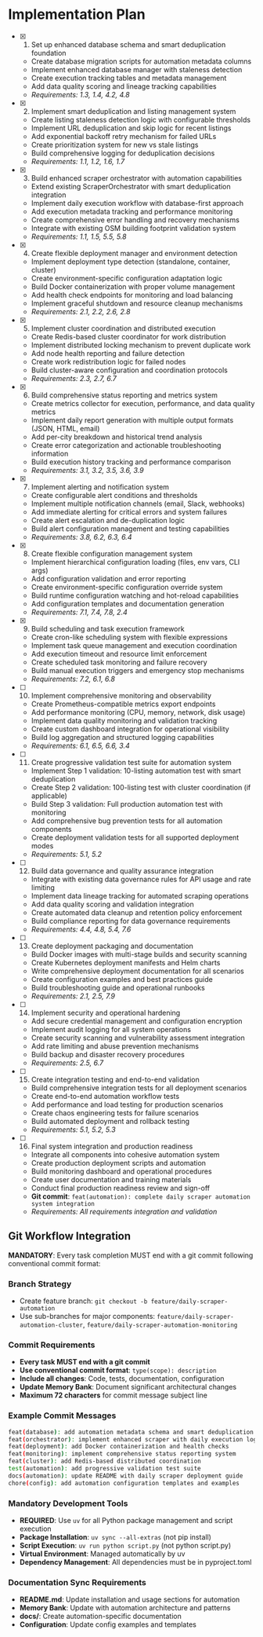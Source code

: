 # Implementation Plan

- [x] 1. Set up enhanced database schema and smart deduplication foundation




  - Create database migration scripts for automation metadata columns
  - Implement enhanced database manager with staleness detection
  - Create execution tracking tables and metadata management
  - Add data quality scoring and lineage tracking capabilities
  - _Requirements: 1.3, 1.4, 4.2, 4.8_

- [x] 2. Implement smart deduplication and listing management system



  - Create listing staleness detection logic with configurable thresholds
  - Implement URL deduplication and skip logic for recent listings
  - Add exponential backoff retry mechanism for failed URLs
  - Create prioritization system for new vs stale listings
  - Build comprehensive logging for deduplication decisions
  - _Requirements: 1.1, 1.2, 1.6, 1.7_

- [x] 3. Build enhanced scraper orchestrator with automation capabilities
  - Extend existing ScraperOrchestrator with smart deduplication integration
  - Implement daily execution workflow with database-first approach
  - Add execution metadata tracking and performance monitoring
  - Create comprehensive error handling and recovery mechanisms
  - Integrate with existing OSM building footprint validation system
  - _Requirements: 1.1, 1.5, 5.5, 5.8_

- [x] 4. Create flexible deployment manager and environment detection


  - Implement deployment type detection (standalone, container, cluster)
  - Create environment-specific configuration adaptation logic
  - Build Docker containerization with proper volume management
  - Add health check endpoints for monitoring and load balancing
  - Implement graceful shutdown and resource cleanup mechanisms
  - _Requirements: 2.1, 2.2, 2.6, 2.8_

- [x] 5. Implement cluster coordination and distributed execution
  - Create Redis-based cluster coordinator for work distribution
  - Implement distributed locking mechanism to prevent duplicate work
  - Add node health reporting and failure detection
  - Create work redistribution logic for failed nodes
  - Build cluster-aware configuration and coordination protocols
  - _Requirements: 2.3, 2.7, 6.7_

- [x] 6. Build comprehensive status reporting and metrics system
  - Create metrics collector for execution, performance, and data quality metrics
  - Implement daily report generation with multiple output formats (JSON, HTML, email)
  - Add per-city breakdown and historical trend analysis
  - Create error categorization and actionable troubleshooting information
  - Build execution history tracking and performance comparison
  - _Requirements: 3.1, 3.2, 3.5, 3.6, 3.9_

- [x] 7. Implement alerting and notification system
  - Create configurable alert conditions and thresholds
  - Implement multiple notification channels (email, Slack, webhooks)
  - Add immediate alerting for critical errors and system failures
  - Create alert escalation and de-duplication logic
  - Build alert configuration management and testing capabilities
  - _Requirements: 3.8, 6.2, 6.3, 6.4_

- [x] 8. Create flexible configuration management system



  - Implement hierarchical configuration loading (files, env vars, CLI args)
  - Add configuration validation and error reporting
  - Create environment-specific configuration override system
  - Build runtime configuration watching and hot-reload capabilities
  - Add configuration templates and documentation generation
  - _Requirements: 7.1, 7.4, 7.8, 2.4_

- [x] 9. Build scheduling and task execution framework




  - Create cron-like scheduling system with flexible expressions
  - Implement task queue management and execution coordination
  - Add execution timeout and resource limit enforcement
  - Create scheduled task monitoring and failure recovery
  - Build manual execution triggers and emergency stop mechanisms
  - _Requirements: 7.2, 6.1, 6.8_

- [ ] 10. Implement comprehensive monitoring and observability
  - Create Prometheus-compatible metrics export endpoints
  - Add performance monitoring (CPU, memory, network, disk usage)
  - Implement data quality monitoring and validation tracking
  - Create custom dashboard integration for operational visibility
  - Build log aggregation and structured logging capabilities
  - _Requirements: 6.1, 6.5, 6.6, 3.4_

- [ ] 11. Create progressive validation test suite for automation system
  - Implement Step 1 validation: 10-listing automation test with smart deduplication
  - Create Step 2 validation: 100-listing test with cluster coordination (if applicable)
  - Build Step 3 validation: Full production automation test with monitoring
  - Add comprehensive bug prevention tests for all automation components
  - Create deployment validation tests for all supported deployment modes
  - _Requirements: 5.1, 5.2_

- [ ] 12. Build data governance and quality assurance integration
  - Integrate with existing data governance rules for API usage and rate limiting
  - Implement data lineage tracking for automated scraping operations
  - Add data quality scoring and validation integration
  - Create automated data cleanup and retention policy enforcement
  - Build compliance reporting for data governance requirements
  - _Requirements: 4.4, 4.8, 5.4, 7.6_

- [ ] 13. Create deployment packaging and documentation
  - Build Docker images with multi-stage builds and security scanning
  - Create Kubernetes deployment manifests and Helm charts
  - Write comprehensive deployment documentation for all scenarios
  - Create configuration examples and best practices guide
  - Build troubleshooting guide and operational runbooks
  - _Requirements: 2.1, 2.5, 7.9_

- [ ] 14. Implement security and operational hardening
  - Add secure credential management and configuration encryption
  - Implement audit logging for all system operations
  - Create security scanning and vulnerability assessment integration
  - Add rate limiting and abuse prevention mechanisms
  - Build backup and disaster recovery procedures
  - _Requirements: 2.5, 6.7_

- [ ] 15. Create integration testing and end-to-end validation
  - Build comprehensive integration tests for all deployment scenarios
  - Create end-to-end automation workflow tests
  - Add performance and load testing for production scenarios
  - Create chaos engineering tests for failure scenarios
  - Build automated deployment and rollback testing
  - _Requirements: 5.1, 5.2, 5.3_

- [ ] 16. Final system integration and production readiness
  - Integrate all components into cohesive automation system
  - Create production deployment scripts and automation
  - Build monitoring dashboard and operational procedures
  - Create user documentation and training materials
  - Conduct final production readiness review and sign-off
  - **Git commit**: `feat(automation): complete daily scraper automation system integration`
  - _Requirements: All requirements integration and validation_

## Git Workflow Integration

**MANDATORY**: Every task completion MUST end with a git commit following conventional commit format:

### Branch Strategy
- Create feature branch: `git checkout -b feature/daily-scraper-automation`
- Use sub-branches for major components: `feature/daily-scraper-automation-cluster`, `feature/daily-scraper-automation-monitoring`

### Commit Requirements
- **Every task MUST end with a git commit**
- **Use conventional commit format**: `type(scope): description`
- **Include all changes**: Code, tests, documentation, configuration
- **Update Memory Bank**: Document significant architectural changes
- **Maximum 72 characters** for commit message subject line

### Example Commit Messages
```bash
feat(database): add automation metadata schema and smart deduplication
feat(orchestrator): implement enhanced scraper with daily execution logic
feat(deployment): add Docker containerization and health checks
feat(monitoring): implement comprehensive status reporting system
feat(cluster): add Redis-based distributed coordination
test(automation): add progressive validation test suite
docs(automation): update README with daily scraper deployment guide
chore(config): add automation configuration templates and examples
```

### Mandatory Development Tools
- **REQUIRED**: Use `uv` for all Python package management and script execution
- **Package Installation**: `uv sync --all-extras` (not pip install)
- **Script Execution**: `uv run python script.py` (not python script.py)
- **Virtual Environment**: Managed automatically by uv
- **Dependency Management**: All dependencies must be in pyproject.toml

### Documentation Sync Requirements
- **README.md**: Update installation and usage sections for automation
- **Memory Bank**: Update with automation architecture and patterns
- **docs/**: Create automation-specific documentation
- **Configuration**: Update config examples and templates